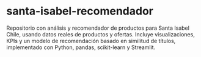 # santa-isabel-recomendador
Repositorio con análisis y recomendador de productos para Santa Isabel Chile, usando datos reales de productos y ofertas. Incluye visualizaciones, KPIs y un modelo de recomendación basado en similitud de títulos, implementado con Python, pandas, scikit-learn y Streamlit.
